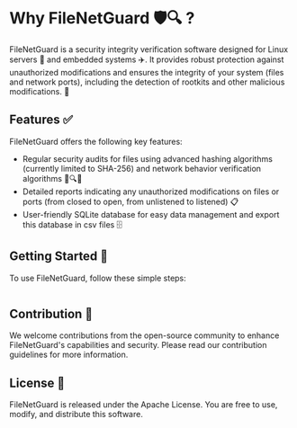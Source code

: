 # Why FileNetGuard 🛡🔍 ?

FileNetGuard is a security integrity verification software designed for Linux servers 🐧 and embedded systems ✈️. It provides robust protection against unauthorized modifications and ensures the integrity of your system (files and network ports), including the detection of rootkits and other malicious modifications. 🎩

## Features ✅

FileNetGuard offers the following key features:

- Regular security audits for files using advanced hashing algorithms (currently limited to SHA-256) and network behavior verification algorithms 🚪🔍✅
- Detailed reports indicating any unauthorized modifications on files or ports (from closed to open, from unlistened to listened) 📋
- User-friendly SQLite database for easy data management and export this database in csv files 🗄️

## Getting Started 🚀

To use FileNetGuard, follow these simple steps:

```bash

```

## Contribution 🤝

We welcome contributions from the open-source community to enhance FileNetGuard's capabilities and security. Please read our contribution guidelines for more information.

## License 📃

FileNetGuard is released under the Apache License. You are free to use, modify, and distribute this software.
